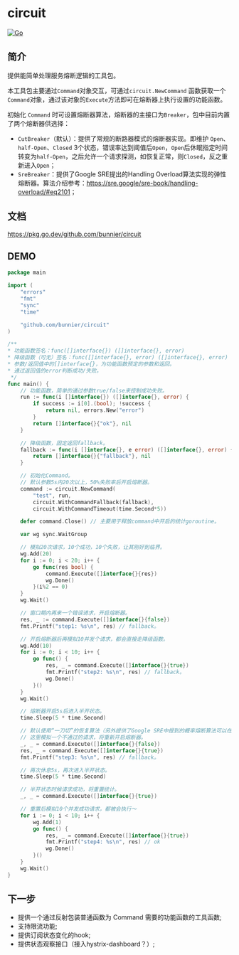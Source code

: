 # circuit

[![Go](https://github.com/bunnier/circuit/actions/workflows/go.yml/badge.svg)](https://github.com/bunnier/circuit/actions/workflows/go.yml)

## 简介

提供能简单处理服务熔断逻辑的工具包。

本工具包主要通过`Command`对象交互，可通过`circuit.NewCommand` 函数获取一个 `Command`对象，通过该对象的`Execute`方法即可在熔断器上执行设置的功能函数。

初始化 `Command` 时可设置熔断器算法，熔断器的主接口为`Breaker`，包中目前内置了两个熔断器供选择：

- `CutBreaker`（默认）：提供了常规的断路器模式的熔断器实现。即维护 `Open`、`half-Open`、`Closed` 3个状态，错误率达到阈值后`Open`，`Open`后休眠指定时间转变为`half-Open`，之后允许一个请求探测，如恢复正常，则`Closed`，反之重新进入`Open`；
- `SreBreaker`：提供了Google SRE提出的Handling Overload算法实现的弹性熔断器。算法介绍参考：<https://sre.google/sre-book/handling-overload/#eq2101>；

## 文档

<https://pkg.go.dev/github.com/bunnier/circuit>

## DEMO

```go
package main

import (
	"errors"
	"fmt"
	"sync"
	"time"

	"github.com/bunnier/circuit"
)

/**
* 功能函数签名：func([]interface{}) ([]interface{}, error)
* 降级函数（可无）签名：func([]interface{}, error) ([]interface{}, error)
* 参数/返回值中的[]interface{}，为功能函数预定的参数和返回。
* 通过返回值的error判断成功/失败。
 */
func main() {
	// 功能函数，简单的通过参数true/false来控制成功失败。
	run := func(i []interface{}) ([]interface{}, error) {
		if success := i[0].(bool); !success {
			return nil, errors.New("error")
		}
		return []interface{}{"ok"}, nil
	}

	// 降级函数，固定返回fallback。
	fallback := func(i []interface{}, e error) ([]interface{}, error) {
		return []interface{}{"fallback"}, nil
	}

	// 初始化Command。
	// 默认参数5s内20次以上，50%失败率后开启熔断器。
	command := circuit.NewCommand(
		"test", run,
		circuit.WithCommandFallback(fallback),
		circuit.WithCommandTimeout(time.Second*5))

	defer command.Close() // 主要用于释放command中开启的统计goroutine。

	var wg sync.WaitGroup

	// 模拟20次请求，10个成功，10个失败，让其刚好到临界。
	wg.Add(20)
	for i := 0; i < 20; i++ {
		go func(res bool) {
			command.Execute([]interface{}{res})
			wg.Done()
		}(i%2 == 0)
	}
	wg.Wait()

	// 窗口期内再来一个错误请求，开启熔断器。
	res, _ := command.Execute([]interface{}{false})
	fmt.Printf("step1: %s\n", res) // fallback。

	// 开启熔断器后再模拟10并发个请求，都会直接走降级函数。
	wg.Add(10)
	for i := 0; i < 10; i++ {
		go func() {
			res, _ = command.Execute([]interface{}{true})
			fmt.Printf("step2: %s\n", res) // fallback。
			wg.Done()
		}()
	}
	wg.Wait()

	// 熔断器开启5s后进入半开状态。
	time.Sleep(5 * time.Second)

	// 默认使用“一刀切”的恢复算法（另外提供了Google SRE中提到的概率熔断算法可以在初始化时候切换），半开状态下，只能有一个请求进入尝试，通过就重置统计，不通过重新完全开启熔断器。
	// 这里模拟一个不通过的请求，将重新开启熔断器。
	_, _ = command.Execute([]interface{}{false})
	res, _ = command.Execute([]interface{}{true})
	fmt.Printf("step3: %s\n", res) // fallback。

	// 再次休息5s，再次进入半开状态。
	time.Sleep(5 * time.Second)

	// 半开状态时候请求成功，将重置统计。
	_, _ = command.Execute([]interface{}{true})

	// 重置后模拟10个并发成功请求，都被会执行～
	for i := 0; i < 10; i++ {
		wg.Add(1)
		go func() {
			res, _ = command.Execute([]interface{}{true})
			fmt.Printf("step4: %s\n", res) // ok
			wg.Done()
		}()
	}
	wg.Wait()
}
```

## 下一步

- 提供一个通过反射包装普通函数为 Command 需要的功能函数的工具函数;
- 支持限流功能;
- 提供订阅状态变化的hook;
- 提供状态观察接口（接入hystrix-dashboard？）;